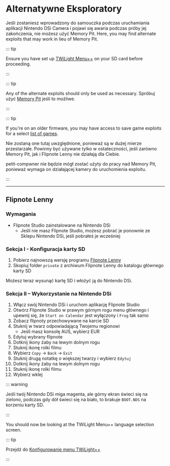 ---
---

# Alternatywne Eksploratory

Jeśli zostaniesz wprowadzony do samouczka podczas uruchamiania aplikacji Nintendo DSi Camera i pojawi się awaria podczas próby jej zakończenia, nie możesz użyć Memory Pit. Here, you may find alternate exploits that may work in lieu of Memory Pit.

::: tip

Ensure you have set up [TWiLight Menu++](launching-the-exploit#twilight-menu) on your SD card before proceeding.

:::

::: tip

Any of the alternate exploits should only be used as necessary. Spróbuj użyć [Memory Pit](launching-the-exploit) jeśli to możliwe.

:::

::: tip

If you're on an older firmware, you may have access to save game exploits for a select [list of games](https://dsibrew.org/wiki/DSi_exploits#DSiWare(True_DSi-Mode)_Exploits).

Nie zostaną one tutaj uwzględnione, ponieważ są w dużej mierze przestarzałe. Powinny być używane tylko w ostateczności, jeśli zarówno Memory Pit, jak i Flipnote Lenny nie działają dla Ciebie.

petit-compwner nie będzie mógł zostać użyty do pracy nad Memory Pit, ponieważ wymaga on działającej kamery do uruchomienia exploitu.

:::

***

## Flipnote Lenny
### Wymagania
- Flipnote Studio zainstalowane na Nintendo DSi
   - Jeśli nie masz Flipnote Studio, możesz pobrać je ponownie ze Sklepu Nintendo DSi, jeśli pobrałeś je wcześniej

### Sekcja I - Konfiguracja karty SD
1. Pobierz najnowszą wersję programu [Flipnote Lenny](https://davejmurphy.com/%CD%A1-%CD%9C%CA%96-%CD%A1/)
1. Skopiuj folder `private` z archiwum Flipnote Lenny do katalogu głównego karty SD

Możesz teraz wysunąć kartę SD i włożyć ją do Nintendo DSi.

### Sekcja II – Wykorzystanie na Nintendo DSi

1. Włącz swój Nintendo DSi i uruchom aplikację Flipnote Studio
1. Otwórz Flipnote Studio w prawym górnym rogu menu głównego i upewnij się, że `Start on Calendar` jest wyłączony i `Frog` tak samo
1. Zobacz flipnoty przechowywane na karcie SD
1. Stuknij w twarz odpowiadającą Twojemu regionowi
   - Jeśli masz konsolę AUS, wybierz EUR
1. Edytuj wybrany flipnote
1. Dotknij ikony żaby na lewym dolnym rogu
1. Stuknij ikonę rolki filmu
1. Wybierz `Copy` -> `Back` -> `Exit`
1. Stuknij drugą notatkę o większej twarzy i wybierz `Edytuj`
1. Dotknij ikony żaby na lewym dolnym rogu
1. Stuknij ikonę rolki filmu
1. Wybierz wklej

::: warning

Jeśli twój Nintendo DSi miga magenta, ale górny ekran świeci się na zielono, podczas gdy dół świeci się na biało, to brakuje `BOOT.NDS` na korzeniu karty SD.

:::

You should now be looking at the TWiLight Menu++ language selection screen.

::: tip

Przejdź do [Konfigurowanie menu TWiLight++](launching-the-exploit.html#section-iii-configuring-twilight-menu)

:::
